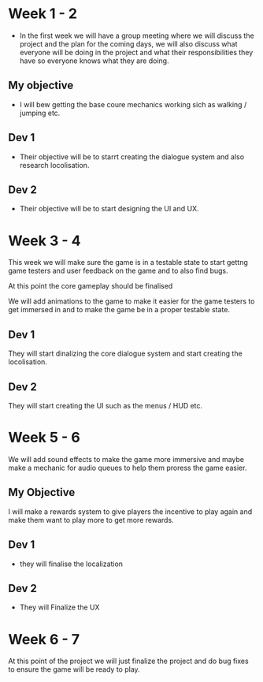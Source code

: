 # Week 1 - 2

* In the first week we will have a group meeting where we will discuss the project and the plan for the coming days, we will also discuss what everyone will be doing in the project and what their responsibilities they have so everyone knows what they are doing.
  
## My objective
* I will bew getting the base coure mechanics working sich as walking / jumping etc.

## Dev 1
 * Their objective will be to starrt creating the dialogue system and also research locolisation.

## Dev 2
* Their objective will be to start designing the UI and UX.

# Week 3 - 4

This week we will make sure the game is in a testable state to start gettng game testers and user feedback on the game and to also find bugs.

At this point the core gameplay should be finalised

We will add animations to the game to make it easier for the game testers to get immersed in and to make the game be in a proper testable state.

## Dev 1
They will start dinalizing the core dialogue system and start creating the locolisation.

## Dev 2
They will start creating the UI such as the menus / HUD etc.

# Week 5 - 6

We will add sound effects to make the game more immersive and maybe make a mechanic for audio queues to help them proress the game easier. 

## My Objective
I will make a rewards system to give players the incentive to play again and make them want to play more to get more rewards.

## Dev 1
* they will finalise the localization

## Dev 2
* They will Finalize the UX

# Week 6 - 7

At this point of the project we will just finalize the project and do bug fixes to ensure the game will be ready to play.
